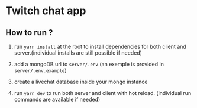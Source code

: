# Twitch chat app

## How to run ?

1. run `yarn install` at the root to install dependencies for both client and server.(individual installs are still possible if needed)

2. add a mongoDB url to `server/.env` (an exemple is provided in `server/.env.example`)

3. create a livechat database inside your mongo instance

4. run `yarn dev` to run both server and client with hot reload. (individual run commands are available if needed)
